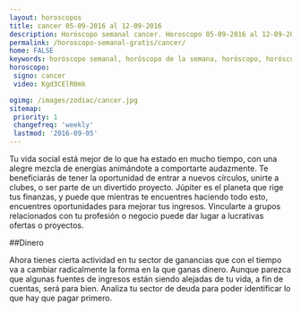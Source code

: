 ```yaml
---
layout: horoscopos
title: cancer 05-09-2016 al 12-09-2016 
description: Horóscopo semanal cancer. Horoscopo 05-09-2016 al 12-09-2016. Horoscopos univision gratis
permalink: /horoscopo-semanal-gratis/cancer/
home: FALSE
keywords: horóscopo semanal, horóscopo de la semana, horóscopo, horóscopo gratis,horóscopos, horóscopo esperanza gracia, horoscopos cancer la semana, horóscopos gratis, Tarot, Astrologia, Zodíaco, cancer, horoscopo gratis
horoscopo:
 signo: cancer
 video: Kgd3CElR0mk

ogimg: /images/zodiac/cancer.jpg
sitemap:
 priority: 1
 changefreq: 'weekly'
 lastmod: '2016-09-05'
---
```



Tu vida social está mejor de lo que ha estado en mucho tiempo, con una alegre mezcla de energías animándote a comportarte audazmente. Te beneficiarás de tener la oportunidad de entrar a nuevos círculos, unirte a clubes, o ser parte de un divertido proyecto. Júpiter es el planeta que rige tus finanzas, y puede que mientras te encuentres haciendo todo esto, encuentres oportunidades para mejorar tus ingresos. Vincularte a grupos relacionados con tu profesión o negocio puede dar lugar a lucrativas ofertas o proyectos.

##Dinero

Ahora tienes cierta actividad en tu sector de ganancias que con el tiempo va a cambiar radicalmente la forma en la que ganas dinero. Aunque parezca que algunas fuentes de ingresos están siendo alejadas de tu vida, a fin de cuentas, será para bien. Analiza tu sector de deuda para poder identificar lo que hay que pagar primero.